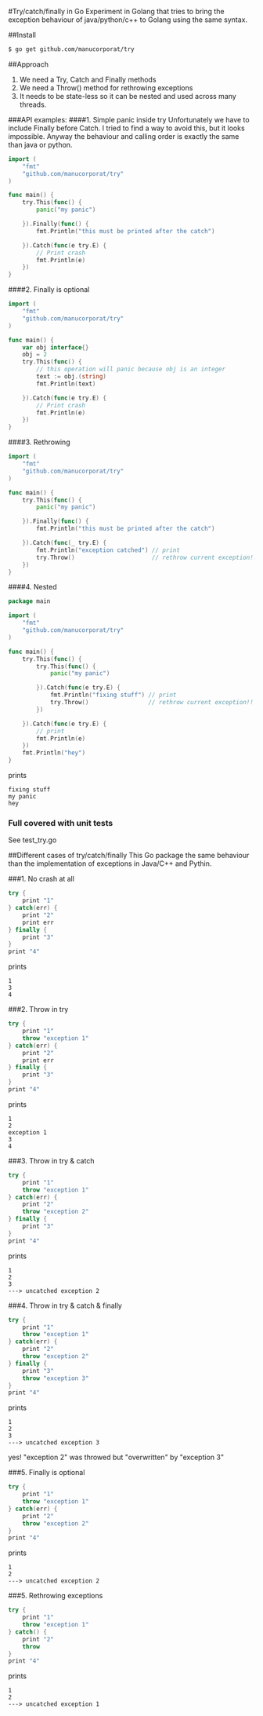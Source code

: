 #Try/catch/finally in Go
Experiment in Golang that tries to bring the exception behaviour of java/python/c++ to Golang using the same syntax.

##Install
```bash
$ go get github.com/manucorporat/try
```

##Approach

1. We need a Try, Catch and Finally methods
2. We need a Throw() method for rethrowing exceptions
3. It needs to be state-less so it can be nested and used across many threads.

###API examples:
####1. Simple panic inside try
Unfortunately we have to include Finally before Catch. I tried to find a way to avoid this, but it looks impossible. Anyway the behaviour and calling order is exactly the same than java or python.

```go
import (
	"fmt"
	"github.com/manucorporat/try"
)

func main() {
	try.This(func() {
		panic("my panic")

	}).Finally(func() {
		fmt.Println("this must be printed after the catch")

	}).Catch(func(e try.E) {
		// Print crash
		fmt.Println(e)
	})
}
```

####2. Finally is optional

```go
import (
	"fmt"
	"github.com/manucorporat/try"
)

func main() {
	var obj interface{}
	obj = 2
	try.This(func() {
		// this operation will panic because obj is an integer
		text := obj.(string)
		fmt.Println(text)

	}).Catch(func(e try.E) {
		// Print crash
		fmt.Println(e)
	})
}
```


####3. Rethrowing

```go
import (
	"fmt"
	"github.com/manucorporat/try"
)

func main() {
	try.This(func() {
		panic("my panic")

	}).Finally(func() {
		fmt.Println("this must be printed after the catch")

	}).Catch(func(_ try.E) {
		fmt.Println("exception catched") // print
		try.Throw()                      // rethrow current exception!!
	})
}
```

####4. Nested

```go
package main

import (
	"fmt"
	"github.com/manucorporat/try"
)

func main() {
	try.This(func() {
		try.This(func() {
			panic("my panic")

		}).Catch(func(e try.E) {
			fmt.Println("fixing stuff") // print
			try.Throw()                 // rethrow current exception!!
		})

	}).Catch(func(e try.E) {
		// print
		fmt.Println(e)
	})
	fmt.Println("hey")
}
```
prints
```
fixing stuff
my panic
hey
```

### Full covered with unit tests
See test_try.go



##Different cases of try/catch/finally
This Go package the same behaviour than the implementation of exceptions in Java/C++ and Pythin.


###1. No crash at all

```java
try {
	print "1"
} catch(err) {
	print "2"
	print err
} finally {
	print "3"
}
print "4"
```
prints
```
1
3
4
```

###2. Throw in try

```java
try {
	print "1"
	throw "exception 1"
} catch(err) {
	print "2"
	print err
} finally {
	print "3"
}
print "4"
```
prints
```
1
2
exception 1
3
4
```

###3. Throw in try & catch

```java
try {
	print "1"
	throw "exception 1"
} catch(err) {
	print "2"
	throw "exception 2"
} finally {
	print "3"
}
print "4"
```
prints
```
1
2
3
---> uncatched exception 2
```

###4. Throw in try & catch & finally

```java
try {
	print "1"
	throw "exception 1"
} catch(err) {
	print "2"
	throw "exception 2"
} finally {
	print "3"
	throw "exception 3"
}
print "4"
```
prints
```
1
2
3
---> uncatched exception 3
```
yes! "exception 2" was throwed but "overwritten" by "exception 3"

###5. Finally is optional

```java
try {
	print "1"
	throw "exception 1"
} catch(err) {
	print "2"
	throw "exception 2"
}
print "4"
```
prints
```
1
2
---> uncatched exception 2
```

###5. Rethrowing exceptions

```java
try {
	print "1"
	throw "exception 1"
} catch() {
	print "2"
	throw
}
print "4"
```
prints
```
1
2
---> uncatched exception 1
```
